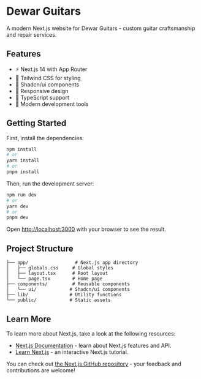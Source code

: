 # Dewar Guitars

A modern Next.js website for Dewar Guitars - custom guitar craftsmanship and repair services.

## Features

- ⚡ Next.js 14 with App Router
- 🎨 Tailwind CSS for styling
- 🧩 Shadcn/ui components
- 📱 Responsive design
- 🔧 TypeScript support
- 🎯 Modern development tools

## Getting Started

First, install the dependencies:

```bash
npm install
# or
yarn install
# or
pnpm install
```

Then, run the development server:

```bash
npm run dev
# or
yarn dev
# or
pnpm dev
```

Open [http://localhost:3000](http://localhost:3000) with your browser to see the result.

## Project Structure

```
├── app/                 # Next.js app directory
│   ├── globals.css     # Global styles
│   ├── layout.tsx      # Root layout
│   └── page.tsx        # Home page
├── components/         # Reusable components
│   └── ui/            # Shadcn/ui components
├── lib/               # Utility functions
└── public/            # Static assets
```

## Learn More

To learn more about Next.js, take a look at the following resources:

- [Next.js Documentation](https://nextjs.org/docs) - learn about Next.js features and API.
- [Learn Next.js](https://nextjs.org/learn) - an interactive Next.js tutorial.

You can check out [the Next.js GitHub repository](https://github.com/vercel/next.js/) - your feedback and contributions are welcome!
